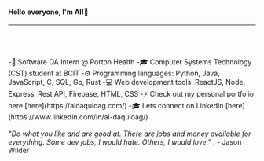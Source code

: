 #### Hello everyone, I'm Al!👋  
  
 --------------- 
 <br />
 <br />
 <br />  
-🌱 Software QA Intern @ Porton Health  
-🎓 Computer Systems Technology (CST) student at BCIT  
-⚙️ Programming languages: Python, Java, JavaScript, C, SQL, Go, Rust  
-💻 Web development tools: ReactJS, Node, Express, Rest API, Firebase, HTML, CSS  
-⚡ Check out my personal portfolio here [here](https://aldaquioag.com/)  
-🎓 Lets connect on Linkedin [here](https://www.linkedin.com/in/al-daquioag/)  

<!--
**daquioag/daquioag** is a ✨ _special_ ✨ repository because its `README.md` (this file) appears on your GitHub profile.

Here are some ideas to get you started:

- 🔭 I’m currently working on ...
- 🌱 I’m currently learning ...
- 👯 I’m looking to collaborate on ...
- 🤔 I’m looking for help with ...
- 💬 Ask me about ...
- 📫 How to reach me: ...
- 😄 Pronouns: ...
- ⚡ Fun fact: ...
🌱 Software QA Intern @ Porton Health
🎓 Computer Systems Technology (CST) student at BCIT
⚙️ Programming languages: Python, Java, JavaScript, C, SQL, Go, Rust
💻 Web development tools: ReactJS, Node, Express, Rest API, Firebase, HTML, CSS
-->


<br />
<br />
<em>"Do what you like and are good at. There are jobs and money available for everything. Some dev jobs, I would hate. Others, I would love." 
</em>.
- Jason Wilder
